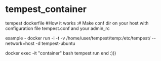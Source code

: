 # tempest_container
tempest dockerfile
#How it works :#
Make conf dir on your host with configuration file tempest.conf and your admin_rc 

example - 
docker run -i -t -v /home/user/tempest/temp:/etc/tempest/ --network=host -d tempest-ubuntu

docker exec -it "container" bash
tempest run 
end :)))
